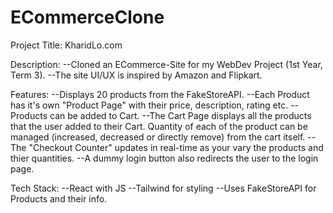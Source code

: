 # ECommerceClone
Project Title: KharidLo.com

Description: 
--Cloned an ECommerce-Site for my WebDev Project (1st Year, Term 3).
--The site UI/UX is inspired by Amazon and Flipkart.

Features:
--Displays 20 products from the FakeStoreAPI.
--Each Product has it's own "Product Page" with their price, description, rating etc.
--Products can be added to Cart.
--The Cart Page displays all the products that the user added to their Cart. Quantity of each of the product can be managed (increased, decreased or directly remove) from the cart itself.
--The "Checkout Counter" updates in real-time as your vary the products and thier quantities.
--A dummy login button also redirects the user to the login page.

Tech Stack:
--React with JS
--Tailwind for styling
--Uses FakeStoreAPI for Products and their info.
